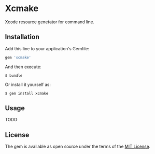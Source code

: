 # Xcmake

Xcode resource genetator for command line.

## Installation

Add this line to your application's Gemfile:

```ruby
gem 'xcmake'
```

And then execute:

    $ bundle

Or install it yourself as:

    $ gem install xcmake

## Usage

TODO

## License

The gem is available as open source under the terms of the [MIT License](https://opensource.org/licenses/MIT).
